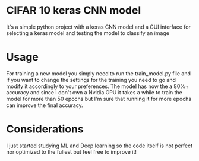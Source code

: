 # CIFAR 10 keras CNN model
 It's a simple python project with a keras CNN model and a GUI interface for selecting a keras model and testing the model to classify an image

# Usage
 For training a new model you simply need to run the train_model.py file and if you want to change the settings for the training you need to go and modify it accordingly to your preferences. The model has now the a 80%+ accuracy and since I don't own a Nvidia GPU it takes a while to train the model for more than 50 epochs but I'm sure that running it for more epochs can improve the final accuracy.

# Considerations
 I just started studying ML and Deep learning so the code itself is not perfect nor optimized to the fullest but feel free to improve it!
